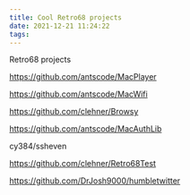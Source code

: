 ```yaml
---
title: Cool Retro68 projects
date: 2021-12-21 11:24:22
tags:
---
```

Retro68 projects

https://github.com/antscode/MacPlayer

https://github.com/antscode/MacWifi

https://github.com/clehner/Browsy

https://github.com/antscode/MacAuthLib

cy384/ssheven

https://github.com/clehner/Retro68Test

https://github.com/DrJosh9000/humbletwitter